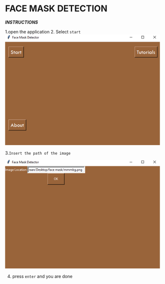 # FACE MASK DETECTION


***INSTRUCTIONS***

1.open the application 
2. Select ``start``
![step1](screenshots/11.png)

3.``Insert the path of the image``

![step 2](screenshots/12.png)

4. press ``enter`` and you are done
